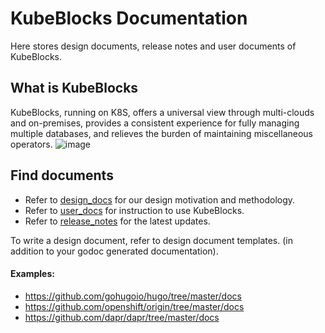 # KubeBlocks Documentation

 Here stores design documents, release notes and user documents of KubeBlocks.

## What is KubeBlocks
KubeBlocks, running on K8S, offers a universal view through multi-clouds and on-premises, provides a consistent experience for fully managing multiple databases, and relieves the burden of maintaining miscellaneous operators. 
![image](https://user-images.githubusercontent.com/110531738/202367695-babd2ebc-8b7f-4a3d-b1d7-2d7b1b69f2bc.png#width="60%")
## Find documents
* Refer to [design_docs](https://github.com/apecloud/kubeblocks/tree/main/docs/design_docs) for our design motivation and methodology.
* Refer to [user_docs](https://github.com/apecloud/kubeblocks/tree/main/docs/user_docs) for instruction to use KubeBlocks.
* Refer to [release_notes](https://github.com/apecloud/kubeblocks/tree/main/docs/release_notes) for the latest updates.


To write a design document, refer to design document templates. (in addition to your godoc generated documentation).
#### Examples:

* https://github.com/gohugoio/hugo/tree/master/docs
* https://github.com/openshift/origin/tree/master/docs
* https://github.com/dapr/dapr/tree/master/docs
